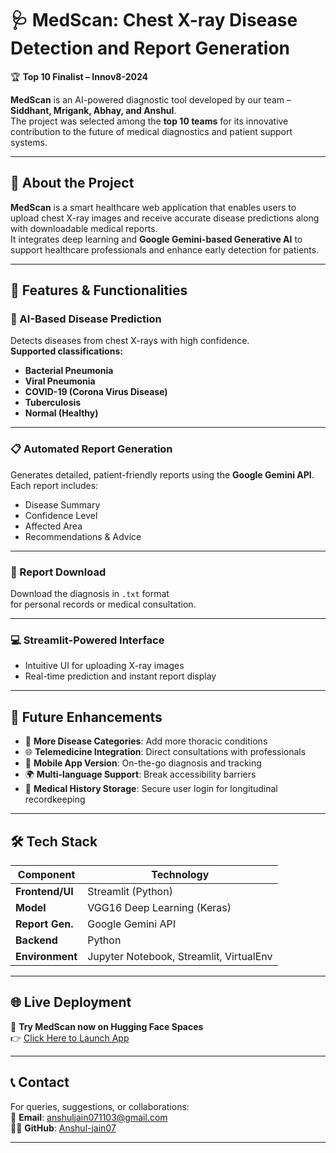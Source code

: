 # 🩺 MedScan: Chest X-ray Disease Detection and Report Generation

🏆 **Top 10 Finalist – Innov8-2024**

**MedScan** is an AI-powered diagnostic tool developed by our team – **Siddhant, Mrigank, Abhay, and Anshul**.  
The project was selected among the **top 10 teams** for its innovative contribution to the future of medical diagnostics and patient support systems.

---

## 🌟 About the Project

**MedScan** is a smart healthcare web application that enables users to upload chest X-ray images and receive accurate disease predictions along with downloadable medical reports.  
It integrates deep learning and **Google Gemini-based Generative AI** to support healthcare professionals and enhance early detection for patients.

---

## 🔧 Features & Functionalities

### 🧠 AI-Based Disease Prediction
Detects diseases from chest X-rays with high confidence.  
**Supported classifications:**
- **Bacterial Pneumonia**
- **Viral Pneumonia**
- **COVID-19 (Corona Virus Disease)**
- **Tuberculosis**
- **Normal (Healthy)**

---

### 📋 Automated Report Generation
Generates detailed, patient-friendly reports using the **Google Gemini API**.  
Each report includes:
- Disease Summary  
- Confidence Level  
- Affected Area  
- Recommendations & Advice

---

### 📁 Report Download
Download the diagnosis in `.txt` format  
for personal records or medical consultation.

---

### 💻 Streamlit-Powered Interface
- Intuitive UI for uploading X-ray images  
- Real-time prediction and instant report display

---

## 🚀 Future Enhancements

- 🔬 **More Disease Categories**: Add more thoracic conditions  
- 🌐 **Telemedicine Integration**: Direct consultations with professionals  
- 📱 **Mobile App Version**: On-the-go diagnosis and tracking  
- 🌍 **Multi-language Support**: Break accessibility barriers  
- 🧾 **Medical History Storage**: Secure user login for longitudinal recordkeeping  

---

## 🛠️ Tech Stack

| Component         | Technology                     |
|------------------|--------------------------------|
| **Frontend/UI**  | Streamlit (Python)             |
| **Model**        | VGG16 Deep Learning (Keras)    |
| **Report Gen.**  | Google Gemini API              |
| **Backend**      | Python                         |
| **Environment**  | Jupyter Notebook, Streamlit, VirtualEnv |

---

## 🌐 Live Deployment

🚀 **Try MedScan now on Hugging Face Spaces**  
👉 [Click Here to Launch App](https://huggingface.co/spaces/Anshul-jain07/MedScan)

---

## 📞 Contact

For queries, suggestions, or collaborations:  
📧 **Email**: [anshuljain071103@gmail.com](mailto:anshuljain071103@gmail.com)  
🧑‍💻 **GitHub**: [Anshul-jain07](https://github.com/anshuljain0703)

---

